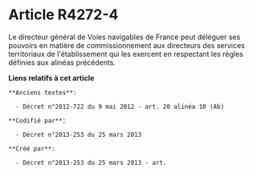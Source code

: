 # Article R4272-4

Le directeur général de Voies navigables de France peut déléguer ses pouvoirs en matière de commissionnement aux directeurs
des services territoriaux de l'établissement qui les exercent en respectant les règles définies aux alinéas précédents.

**Liens relatifs à cet article**

	**Anciens textes**:

	  - Décret n°2012-722 du 9 mai 2012 - art. 20 alinéa 10 (Ab)

	**Codifié par**:

	  - Décret n°2013-253 du 25 mars 2013

	**Créé par**:

	  - Décret n°2013-253 du 25 mars 2013 - art.
